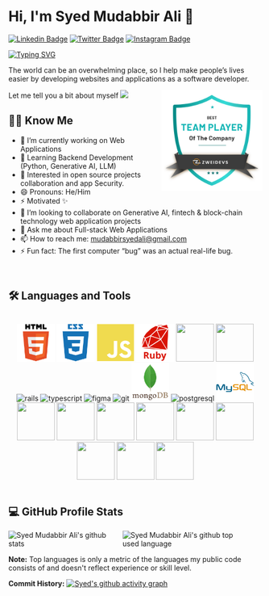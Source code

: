# Hi, I'm Syed Mudabbir Ali 👋

[![Linkedin Badge](https://img.shields.io/badge/-LinkedIn-0e76a8?style=flat-square&logo=Linkedin&logoColor=white)](https://www.linkedin.com/in/mudabbirsyedali/)
[![Twitter Badge](https://img.shields.io/badge/-Twitter-00acee?style=flat-square&logo=Twitter&logoColor=white)](https://twitter.com/Muhamma77620406)
[![Instagram Badge](https://img.shields.io/badge/-Instagram-e4405f?style=flat-square&logo=Instagram&logoColor=white)](https://www.instagram.com/syedmudabbirali/)

[![Typing SVG](https://readme-typing-svg.herokuapp.com?font=comfortaa&color=&size=25&height=40&lines=Nice+to+e-meet+you!;I'm+a+Software+Engineer;Tech+and+Travel+Blogger;and+a+homemade+chef%3F)](https://git.io/typing-svg)

The world can be an overwhelming place, so I help make people’s lives easier by developing websites and applications as a software developer.

<img src="zd_badge.png" width="200" align="right" alt="avatar"/>

Let me tell you a bit about myself <img src="https://emojis.slackmojis.com/emojis/images/1520808873/3643/cool-doge.gif?1520808873" width="20" />
<h2> 👨‍💻 Know Me </h2>

- 🔭 I’m currently working on Web Applications
- 🌱 Learning Backend Development (Python, Generative AI, LLM)
- 💬 Interested in open source projects collaboration and app Security.
- 😄 Pronouns: He/Him
- ⚡  Motivated ✨
- 👯 I’m looking to collaborate on Generative AI, fintech & block-chain technology web application projects
- 💬 Ask me about Full-stack Web Applications
- 📫 How to reach me: mudabbirsyedali@gmail.com
- ⚡ Fun fact: The first computer “bug” was an actual real-life bug.

<br/>

<h2> 🛠️ Languages and Tools </h2>

<div align="center">
                <br>
                    <div align="center" >  
                      <img src="https://raw.githubusercontent.com/devicons/devicon/master/icons/html5/html5-original-wordmark.svg" alt="html5" width="75" height="75"/> 
		      <img src="https://raw.githubusercontent.com/devicons/devicon/1119b9f84c0290e0f0b38982099a2bd027a48bf1/icons/css3/css3-plain-wordmark.svg" alt="css3" width="75" height="75"/>
                      <img src="https://raw.githubusercontent.com/devicons/devicon/1119b9f84c0290e0f0b38982099a2bd027a48bf1/icons/javascript/javascript-plain.svg" alt="JS" width="75" height="75"/>
                      <img src="https://raw.githubusercontent.com/devicons/devicon/1119b9f84c0290e0f0b38982099a2bd027a48bf1/icons/ruby/ruby-plain-wordmark.svg" alt="css3" width="75" height="75"/>
                      <img src="https://cdn.jsdelivr.net/gh/devicons/devicon/icons/sass/sass-original.svg" width="75" height="75" /> 
                      <img src="https://cdn.jsdelivr.net/gh/devicons/devicon/icons/react/react-original.svg" width="75" height="75" />
                      <img src="https://cdn.jsdelivr.net/gh/devicons/devicon/icons/rails/rails-plain-wordmark.svg" alt="rails" width="75" height="75" />
                      <img src="https://cdn.jsdelivr.net/gh/devicons/devicon/icons/typescript/typescript-original.svg" alt="typescript" width="75" height="75" />
                      <img src="https://www.vectorlogo.zone/logos/figma/figma-icon.svg" alt="figma" width="75" height="75"/> 
                      <img src="https://www.vectorlogo.zone/logos/git-scm/git-scm-icon.svg" alt="git" width="75" height="75"/> 
                      <img src="https://raw.githubusercontent.com/devicons/devicon/master/icons/mongodb/mongodb-original-wordmark.svg" alt="mongodb" width="75" height="75"/> 
                      <img src="https://cdn.jsdelivr.net/gh/devicons/devicon/icons/postgresql/postgresql-original-wordmark.svg" alt="postgresql" width="75" height="75"/ />
                      <img src="https://raw.githubusercontent.com/devicons/devicon/master/icons/mysql/mysql-original-wordmark.svg" alt="mysql" width="75" height="75"/>
                      <img src="https://cdn.jsdelivr.net/gh/devicons/devicon/icons/graphql/graphql-plain-wordmark.svg" width="75" height="75" />
                      <img src="https://cdn.jsdelivr.net/gh/devicons/devicon/icons/redis/redis-plain-wordmark.svg" width="75" height="75" />
                      <img src="https://cdn.jsdelivr.net/gh/devicons/devicon/icons/digitalocean/digitalocean-original.svg" width="75" height="75" />
                      <img src="https://cdn.jsdelivr.net/gh/devicons/devicon/icons/amazonwebservices/amazonwebservices-original-wordmark.svg" width="75" height="75" />
                      <img src="https://cdn.jsdelivr.net/gh/devicons/devicon/icons/heroku/heroku-original-wordmark.svg" width="75" height="75" />
                      <img src="https://cdn.jsdelivr.net/gh/devicons/devicon/icons/ubuntu/ubuntu-plain-wordmark.svg" width="75" height="75" />
                      <img src="https://cdn.jsdelivr.net/gh/devicons/devicon/icons/hugo/hugo-original.svg" width="75" height="75" />
                      <img src="https://cdn.jsdelivr.net/gh/devicons/devicon/icons/jira/jira-original-wordmark.svg" width="75" height="75" />
                      <img src="https://cdn.jsdelivr.net/gh/devicons/devicon/icons/trello/trello-plain.svg" width="75" height="75" />
                </div>
</div>

<br>

## 💻 GitHub Profile Stats
<div style="display: flex;">
  <img width="45%" align="left" src="https://github-readme-stats.vercel.app/api?username=mudabbir-ali-tx&show_icons=true&include_all_commits=true&theme=radical&hide_border=false" alt="Syed Mudabbir Ali's github stats" />
  <img width="45%" src="https://github-readme-stats.vercel.app/api/top-langs/?username=mudabbir-ali-tx&layout=compact&theme=radical" alt="Syed Mudabbir Ali's github top used language" />
</div>

**Note:** Top languages is only a metric of the languages my public code consists of and doesn't reflect experience or skill level.

**Commit History:**
[![Syed's github activity graph](https://github-readme-activity-graph.vercel.app/graph?username=mudabbirsyed&theme=dracula)](https://github.com/ashutosh00710/github-readme-activity-graph)
